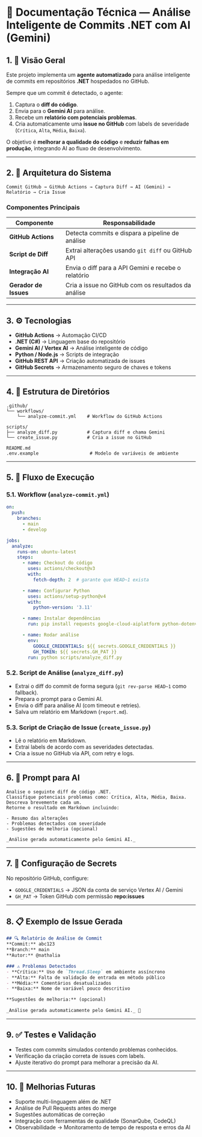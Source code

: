 # 📄 Documentação Técnica — Análise Inteligente de Commits .NET com AI (Gemini)

## 1. 🎯 Visão Geral

Este projeto implementa um **agente automatizado** para análise inteligente de commits em repositórios **.NET** hospedados no GitHub.

Sempre que um commit é detectado, o agente:

1. Captura o **diff do código**.
2. Envia para o **Gemini AI** para análise.
3. Recebe um **relatório com potenciais problemas**.
4. Cria automaticamente uma **issue no GitHub** com labels de severidade (`Crítica`, `Alta`, `Média`, `Baixa`).

O objetivo é **melhorar a qualidade do código** e **reduzir falhas em produção**, integrando AI ao fluxo de desenvolvimento.

---

## 2. 🧱 Arquitetura do Sistema

```plaintext
Commit GitHub → GitHub Actions → Captura Diff → AI (Gemini) → Relatório → Cria Issue
```

### Componentes Principais

| Componente            | Responsabilidade                                    |
| --------------------- | --------------------------------------------------- |
| **GitHub Actions**    | Detecta commits e dispara a pipeline de análise     |
| **Script de Diff**    | Extrai alterações usando `git diff` ou GitHub API   |
| **Integração AI**     | Envia o diff para a API Gemini e recebe o relatório |
| **Gerador de Issues** | Cria a issue no GitHub com os resultados da análise |

---

## 3. ⚙️ Tecnologias

* **GitHub Actions** → Automação CI/CD
* **.NET (C#)** → Linguagem base do repositório
* **Gemini AI / Vertex AI** → Análise inteligente de código
* **Python / Node.js** → Scripts de integração
* **GitHub REST API** → Criação automatizada de issues
* **GitHub Secrets** → Armazenamento seguro de chaves e tokens

---

## 4. 📂 Estrutura de Diretórios

```
.github/
└── workflows/
    └── analyze-commit.yml    # Workflow do GitHub Actions

scripts/
├── analyze_diff.py           # Captura diff e chama Gemini
└── create_issue.py           # Cria a issue no GitHub

README.md
.env.example                   # Modelo de variáveis de ambiente
```

---

## 5. 🔄 Fluxo de Execução

### 5.1. Workflow (`analyze-commit.yml`)

```yaml
on:
  push:
    branches:
      - main
      - develop

jobs:
  analyze:
    runs-on: ubuntu-latest
    steps:
      - name: Checkout do código
        uses: actions/checkout@v3
        with:
          fetch-depth: 2  # garante que HEAD~1 exista

      - name: Configurar Python
        uses: actions/setup-python@v4
        with:
          python-version: '3.11'

      - name: Instalar dependências
        run: pip install requests google-cloud-aiplatform python-dotenv

      - name: Rodar análise
        env:
          GOOGLE_CREDENTIALS: ${{ secrets.GOOGLE_CREDENTIALS }}
          GH_TOKEN: ${{ secrets.GH_PAT }}
        run: python scripts/analyze_diff.py
```

### 5.2. Script de Análise (`analyze_diff.py`)

* Extrai o diff do commit de forma segura (`git rev-parse HEAD~1` como fallback).
* Prepara o prompt para o Gemini AI.
* Envia o diff para análise AI (com timeout e retries).
* Salva um relatório em Markdown (`report.md`).

### 5.3. Script de Criação de Issue (`create_issue.py`)

* Lê o relatório em Markdown.
* Extrai labels de acordo com as severidades detectadas.
* Cria a issue no GitHub via API, com retry e logs.

---

## 6. 🧠 Prompt para AI

```plaintext
Analise o seguinte diff de código .NET.
Classifique potenciais problemas como: Crítica, Alta, Média, Baixa.
Descreva brevemente cada um.
Retorne o resultado em Markdown incluindo:

- Resumo das alterações
- Problemas detectados com severidade
- Sugestões de melhoria (opcional)

_Análise gerada automaticamente pelo Gemini AI._
```

---

## 7. 🔐 Configuração de Secrets

No repositório GitHub, configure:

* `GOOGLE_CREDENTIALS` → JSON da conta de serviço Vertex AI / Gemini
* `GH_PAT` → Token GitHub com permissão **repo:issues**

---

## 8. 📋 Exemplo de Issue Gerada

```markdown
## 🔍 Relatório de Análise de Commit
**Commit:** abc123  
**Branch:** main  
**Autor:** @nathalia  

### ⚠️ Problemas Detectados
- **Crítica:** Uso de `Thread.Sleep` em ambiente assíncrono  
- **Alta:** Falta de validação de entrada em método público  
- **Média:** Comentários desatualizados  
- **Baixa:** Nome de variável pouco descritivo  

**Sugestões de melhoria:** (opcional)

_Análise gerada automaticamente pelo Gemini AI._ 🤖
```

---

## 9. ✅ Testes e Validação

* Testes com commits simulados contendo problemas conhecidos.
* Verificação da criação correta de issues com labels.
* Ajuste iterativo do prompt para melhorar a precisão da AI.

---

## 10. 🚀 Melhorias Futuras

* Suporte multi-linguagem além de .NET
* Análise de Pull Requests antes do merge
* Sugestões automáticas de correção
* Integração com ferramentas de qualidade (SonarQube, CodeQL)
* Observabilidade → Monitoramento de tempo de resposta e erros da AI